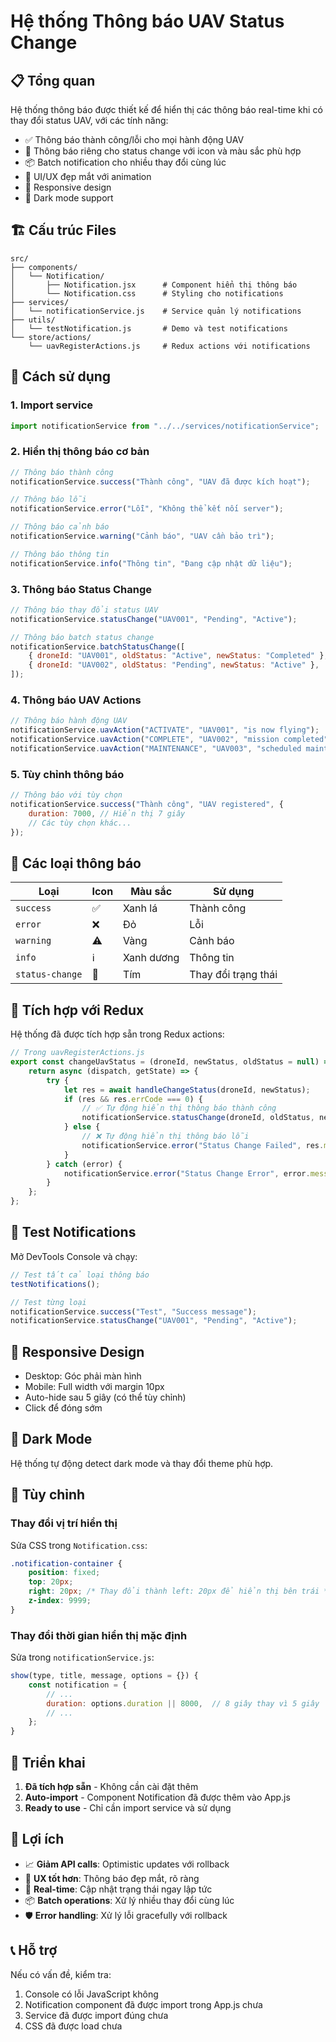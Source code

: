 # Hệ thống Thông báo UAV Status Change

## 📋 Tổng quan

Hệ thống thông báo được thiết kế để hiển thị các thông báo real-time khi có thay đổi status UAV, với các tính năng:

-   ✅ Thông báo thành công/lỗi cho mọi hành động UAV
-   🔄 Thông báo riêng cho status change với icon và màu sắc phù hợp
-   📦 Batch notification cho nhiều thay đổi cùng lúc
-   🎨 UI/UX đẹp mắt với animation
-   📱 Responsive design
-   🌙 Dark mode support

## 🏗️ Cấu trúc Files

```
src/
├── components/
│   └── Notification/
│       ├── Notification.jsx      # Component hiển thị thông báo
│       └── Notification.css      # Styling cho notifications
├── services/
│   └── notificationService.js    # Service quản lý notifications
├── utils/
│   └── testNotification.js       # Demo và test notifications
└── store/actions/
    └── uavRegisterActions.js     # Redux actions với notifications
```

## 🚀 Cách sử dụng

### 1. Import service

```javascript
import notificationService from "../../services/notificationService";
```

### 2. Hiển thị thông báo cơ bản

```javascript
// Thông báo thành công
notificationService.success("Thành công", "UAV đã được kích hoạt");

// Thông báo lỗi
notificationService.error("Lỗi", "Không thể kết nối server");

// Thông báo cảnh báo
notificationService.warning("Cảnh báo", "UAV cần bảo trì");

// Thông báo thông tin
notificationService.info("Thông tin", "Đang cập nhật dữ liệu");
```

### 3. Thông báo Status Change

```javascript
// Thông báo thay đổi status UAV
notificationService.statusChange("UAV001", "Pending", "Active");

// Thông báo batch status change
notificationService.batchStatusChange([
    { droneId: "UAV001", oldStatus: "Active", newStatus: "Completed" },
    { droneId: "UAV002", oldStatus: "Pending", newStatus: "Active" },
]);
```

### 4. Thông báo UAV Actions

```javascript
// Thông báo hành động UAV
notificationService.uavAction("ACTIVATE", "UAV001", "is now flying");
notificationService.uavAction("COMPLETE", "UAV002", "mission completed");
notificationService.uavAction("MAINTENANCE", "UAV003", "scheduled maintenance");
```

### 5. Tùy chỉnh thông báo

```javascript
// Thông báo với tùy chọn
notificationService.success("Thành công", "UAV registered", {
    duration: 7000, // Hiển thị 7 giây
    // Các tùy chọn khác...
});
```

## 🎨 Các loại thông báo

| Loại            | Icon | Màu sắc    | Sử dụng             |
| --------------- | ---- | ---------- | ------------------- |
| `success`       | ✅   | Xanh lá    | Thành công          |
| `error`         | ❌   | Đỏ         | Lỗi                 |
| `warning`       | ⚠️   | Vàng       | Cảnh báo            |
| `info`          | ℹ️   | Xanh dương | Thông tin           |
| `status-change` | 🔄   | Tím        | Thay đổi trạng thái |

## 🔧 Tích hợp với Redux

Hệ thống đã được tích hợp sẵn trong Redux actions:

```javascript
// Trong uavRegisterActions.js
export const changeUavStatus = (droneId, newStatus, oldStatus = null) => {
    return async (dispatch, getState) => {
        try {
            let res = await handleChangeStatus(droneId, newStatus);
            if (res && res.errCode === 0) {
                // ✅ Tự động hiển thị thông báo thành công
                notificationService.statusChange(droneId, oldStatus, newStatus);
            } else {
                // ❌ Tự động hiển thị thông báo lỗi
                notificationService.error("Status Change Failed", res.message);
            }
        } catch (error) {
            notificationService.error("Status Change Error", error.message);
        }
    };
};
```

## 🧪 Test Notifications

Mở DevTools Console và chạy:

```javascript
// Test tất cả loại thông báo
testNotifications();

// Test từng loại
notificationService.success("Test", "Success message");
notificationService.statusChange("UAV001", "Pending", "Active");
```

## 📱 Responsive Design

-   Desktop: Góc phải màn hình
-   Mobile: Full width với margin 10px
-   Auto-hide sau 5 giây (có thể tùy chỉnh)
-   Click để đóng sớm

## 🌙 Dark Mode

Hệ thống tự động detect dark mode và thay đổi theme phù hợp.

## 🔧 Tùy chỉnh

### Thay đổi vị trí hiển thị

Sửa CSS trong `Notification.css`:

```css
.notification-container {
    position: fixed;
    top: 20px;
    right: 20px; /* Thay đổi thành left: 20px để hiển thị bên trái */
    z-index: 9999;
}
```

### Thay đổi thời gian hiển thị mặc định

Sửa trong `notificationService.js`:

```javascript
show(type, title, message, options = {}) {
    const notification = {
        // ...
        duration: options.duration || 8000,  // 8 giây thay vì 5 giây
        // ...
    };
}
```

## 🚀 Triển khai

1. **Đã tích hợp sẵn** - Không cần cài đặt thêm
2. **Auto-import** - Component Notification đã được thêm vào App.js
3. **Ready to use** - Chỉ cần import service và sử dụng

## 🎯 Lợi ích

-   📈 **Giảm API calls**: Optimistic updates với rollback
-   🎨 **UX tốt hơn**: Thông báo đẹp mắt, rõ ràng
-   🔄 **Real-time**: Cập nhật trạng thái ngay lập tức
-   📦 **Batch operations**: Xử lý nhiều thay đổi cùng lúc
-   🛡️ **Error handling**: Xử lý lỗi gracefully với rollback

## 📞 Hỗ trợ

Nếu có vấn đề, kiểm tra:

1. Console có lỗi JavaScript không
2. Notification component đã được import trong App.js chưa
3. Service đã được import đúng chưa
4. CSS đã được load chưa
